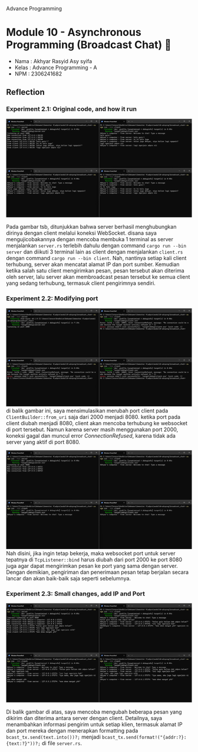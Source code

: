 Advance Programming
# Module 10 - Asynchronous Programming (Broadcast Chat) 📘

- Nama    : Akhyar Rasyid Asy syifa
- Kelas   : Advance Programming - A
- NPM     : 2306241682

## Reflection
### Experiment 2.1: Original code, and how it run

![First](image/trying-broadcast.png)

Pada gambar tsb, ditunjukkan bahwa server berhasil menghubungkan dirinya dengan client melalui koneksi WebSocket. disana saya mengujicobakannya dengan mencoba membuka 1 terminal as server menjalankan `server.rs` terlebih dahulu dengan command ```cargo run --bin server``` dan diikuti 3 terminal lain as client dengan menjalankan `client.rs` dengan command ```cargo run --bin client```. Nah, nantinya setiap kali client terhubung, server akan mencatat alamat IP dan port sumber. Kemudian ketika salah satu client mengirimkan pesan, pesan tersebut akan diterima oleh server, lalu server akan membroadcast pesan tersebut ke semua client yang sedang terhubung, termasuk client pengirimnya sendiri. 

### Experiment 2.2: Modifying port

![First](image/case-beda-port.png)
di balik gambar ini, saya mensimulasikan merubah  port client pada `ClientBuilder::from_uri` saja dari 2000 menjadi 8080. ketika port pada client diubah menjadi 8080, client akan mencoba terhubung ke websocket di port tersebut. Namun karena server masih menggunakan port 2000, koneksi gagal dan muncul error _ConnectionRefused_, karena tidak ada server yang aktif di port 8080.

![First](image/case-port-sama.png)
Nah disini, jika ingin tetap bekerja, maka websocket port untuk server tepatnya di `TcpListener::bind` harus diubah dari port 2000 ke port 8080 juga agar dapat mengirimkan pesan ke port yang sama dengan server. Dengan demikian, pengiriman dan penerimaan pesan tetap berjalan secara lancar dan akan baik-baik saja seperti sebelumnya.


### Experiment 2.3: Small changes, add IP and Port

![Fourth](image/small-changes.png)

Di balik gambar di atas, saya mencoba mengubah beberapa pesan yang dikirim dan diterima antara server dengan client. Detailnya, saya menambahkan informasi pengirim untuk setiap klien, termasuk alamat IP dan port mereka dengan menerapkan formatting pada `bcast_tx.send(text.into())?;` menjadi `bcast_tx.send(format!("{addr:?}: {text:?}"))?;` di file `server.rs`.